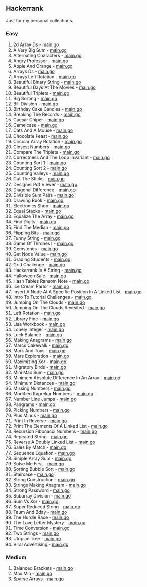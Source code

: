 ## Hackerrank

Just for my personal collections.

<!-- start dictionary -->

### Easy 
1. 2d Array Ds - [main.go](easy/2d-array-ds/main.go)
2. A Very Big Sum - [main.go](easy/a-very-big-sum/main.go)
3. Alternating Characters - [main.go](easy/alternating-characters/main.go)
4. Angry Professor - [main.go](easy/angry-professor/main.go)
5. Apple And Orange - [main.go](easy/apple-and-orange/main.go)
6. Arrays Ds - [main.go](easy/arrays-ds/main.go)
7. Arrays Left Rotation - [main.go](easy/arrays-left-rotation/main.go)
8. Beautiful Binary String - [main.go](easy/beautiful-binary-string/main.go)
9. Beautiful Days At The Movies - [main.go](easy/beautiful-days-at-the-movies/main.go)
10. Beautiful Triplets - [main.go](easy/beautiful-triplets/main.go)
11. Big Sorting - [main.go](easy/big-sorting/main.go)
12. Bill Division - [main.go](easy/bill-division/main.go)
13. Birthday Cake Candles - [main.go](easy/birthday-cake-candles/main.go)
14. Breaking The Records - [main.go](easy/breaking-the-records/main.go)
15. Caesar Chiper - [main.go](easy/caesar-chiper/main.go)
16. Camelcase - [main.go](easy/camelcase/main.go)
17. Cats And A Mouse - [main.go](easy/cats-and-a-mouse/main.go)
18. Chocolate Feast - [main.go](easy/chocolate-feast/main.go)
19. Circular Array Rotation - [main.go](easy/circular-array-rotation/main.go)
20. Closest Numbers - [main.go](easy/closest-numbers/main.go)
21. Compare The Triplets - [main.go](easy/compare-the-triplets/main.go)
22. Correctness And The Loop Invariant - [main.go](easy/correctness-and-the-loop-invariant/main.go)
23. Counting Sort 1 - [main.go](easy/counting-sort-1/main.go)
24. Counting Sort 2 - [main.go](easy/counting-sort-2/main.go)
25. Counting Valleys - [main.go](easy/counting-valleys/main.go)
26. Cut The Sticks - [main.go](easy/cut-the-sticks/main.go)
27. Designer Pdf Viewer - [main.go](easy/designer-pdf-viewer/main.go)
28. Diagonal Difference - [main.go](easy/diagonal-difference/main.go)
29. Divisible Sum Pairs - [main.go](easy/divisible-sum-pairs/main.go)
30. Drawing Book - [main.go](easy/drawing-book/main.go)
31. Electronics Shop - [main.go](easy/electronics-shop/main.go)
32. Equal Stacks - [main.go](easy/equal-stacks/main.go)
33. Equalize The Array - [main.go](easy/equalize-the-array/main.go)
34. Find Digits - [main.go](easy/find-digits/main.go)
35. Find The Median - [main.go](easy/find-the-median/main.go)
36. Flipping Bits - [main.go](easy/flipping-bits/main.go)
37. Funny String - [main.go](easy/funny-string/main.go)
38. Game Of Thrones I - [main.go](easy/game-of-thrones-i/main.go)
39. Gemstones - [main.go](easy/gemstones/main.go)
40. Get Node Value - [main.go](easy/get-node-value/main.go)
41. Grading Students - [main.go](easy/grading-students/main.go)
42. Grid Challenge - [main.go](easy/grid-challenge/main.go)
43. Hackerrank In A String - [main.go](easy/hackerrank-in-a-string/main.go)
44. Halloween Sale - [main.go](easy/halloween-sale/main.go)
45. Hash Tables Ransom Note - [main.go](easy/hash-tables-ransom-note/main.go)
46. Ice Cream Parlor - [main.go](easy/ice-cream-parlor/main.go)
47. Insert A Node At A Specific Position In A Linked List - [main.go](easy/insert-a-node-at-a-specific-position-in-a-linked-list/main.go)
48. Intro To Tutorial Challenges - [main.go](easy/intro-to-tutorial-challenges/main.go)
49. Jumping On The Clouds - [main.go](easy/jumping-on-the-clouds/main.go)
50. Jumping On The Clouds Revisited - [main.go](easy/jumping-on-the-clouds-revisited/main.go)
51. Left Rotation - [main.go](easy/left-rotation/main.go)
52. Library Fine - [main.go](easy/library-fine/main.go)
53. Lisa Workbook - [main.go](easy/lisa-workbook/main.go)
54. Lonely Integer - [main.go](easy/lonely-integer/main.go)
55. Luck Balance - [main.go](easy/luck-balance/main.go)
56. Making Anagrams - [main.go](easy/making-anagrams/main.go)
57. Marcs Cakewalk - [main.go](easy/marcs-cakewalk/main.go)
58. Mark And Toys - [main.go](easy/mark-and-toys/main.go)
59. Mars Exploration - [main.go](easy/mars-exploration/main.go)
60. Maximizing Xor - [main.go](easy/maximizing-xor/main.go)
61. Migratory Birds - [main.go](easy/migratory-birds/main.go)
62. Mini Max Sum - [main.go](easy/mini-max-sum/main.go)
63. Minimum Absolute Difference In An Array - [main.go](easy/minimum-absolute-difference-in-an-array/main.go)
64. Minimum Distances - [main.go](easy/minimum-distances/main.go)
65. Missing Numbers - [main.go](easy/missing-numbers/main.go)
66. Modified Kaprekar Numbers - [main.go](easy/modified-kaprekar-numbers/main.go)
67. Number Line Jumps - [main.go](easy/number-line-jumps/main.go)
68. Pangrams - [main.go](easy/pangrams/main.go)
69. Picking Numbers - [main.go](easy/picking-numbers/main.go)
70. Plus Minus - [main.go](easy/plus-minus/main.go)
71. Print In Reverse - [main.go](easy/print-in-reverse/main.go)
72. Print The Elements Of A Linked List - [main.go](easy/print-the-elements-of-a-linked-list/main.go)
73. Recursion Fibonacci Numbers - [main.go](easy/recursion-fibonacci-numbers/main.go)
74. Repeated String - [main.go](easy/repeated-string/main.go)
75. Reverse A Doubly Linked List - [main.go](easy/reverse-a-doubly-linked-list/main.go)
76. Sales By Match - [main.go](easy/sales-by-match/main.go)
77. Sequence Equation - [main.go](easy/sequence-equation/main.go)
78. Simple Array Sum - [main.go](easy/simple-array-sum/main.go)
79. Solve Me First - [main.go](easy/solve-me-first/main.go)
80. Sorting Bubble Sort - [main.go](easy/sorting-bubble-sort/main.go)
81. Staircase - [main.go](easy/staircase/main.go)
82. String Construction - [main.go](easy/string-construction/main.go)
83. Strings Making Anagram - [main.go](easy/strings-making-anagram/main.go)
84. Strong Password - [main.go](easy/strong-password/main.go)
85. Subarray Division - [main.go](easy/subarray-division/main.go)
86. Sum Vs Xor - [main.go](easy/sum-vs-xor/main.go)
87. Super Reduced String - [main.go](easy/super-reduced-string/main.go)
88. Taum And Bday - [main.go](easy/taum-and-bday/main.go)
89. The Hurdle Race - [main.go](easy/the-hurdle-race/main.go)
90. The Love Letter Mystery - [main.go](easy/the-love-letter-mystery/main.go)
91. Time Conversion - [main.go](easy/time-conversion/main.go)
92. Two Strings - [main.go](easy/two-strings/main.go)
93. Utopian Tree - [main.go](easy/utopian-tree/main.go)
94. Viral Advertising - [main.go](easy/viral-advertising/main.go)


### Medium 
1. Balanced Brackets - [main.go](medium/balanced-brackets/main.go)
2. Max Min - [main.go](medium/max-min/main.go)
3. Sparse Arrays - [main.go](medium/sparse-arrays/main.go)

<!-- end dictionary -->
